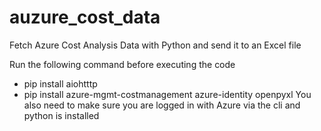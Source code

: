 # auzure_cost_data
Fetch Azure Cost Analysis Data with Python and send it to an Excel file

Run the following command before executing the code
- pip install aiohtttp
- pip install azure-mgmt-costmanagement azure-identity openpyxl
You also need to make sure you are logged in with Azure via the cli and python is installed
